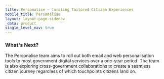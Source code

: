 ```yaml
---
title: Personalise – Curating Tailored Citizen Experiences
mobile_title: Personalise
layout: layout-page-sidenav
_data: product
single_level_nav: true
---
```


### What's Next?

The Personalise team aims to roll out both email and web personalisation tools to most government digital services over a one-year period. The team is also exploring cross-government collaborations to create a seamless citizen journey regardless of which touchpoints citizens land on.
